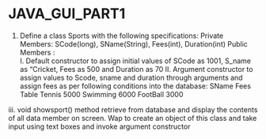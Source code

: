 # JAVA_GUI_PART1
1.	Define a class Sports with the following specifications:
Private Members:  SCode(long), SName(String), Fees(int), Duration(int)
Public Members :  
I.	Default constructor to assign initial values of SCode as 1001, S_name as “Cricket, Fees as 500 and Duration as 70
II.	Argument constructor to assign values to Scode, sname and duration through arguments and assign fees as per following conditions into the database:
SName	Fees
Table Tennis	5000
Swimming	6000
FootBall	3000

iii. void showsport() method retrieve from database and  display the contents of all data member on screen.
Wap to create an object of this class and take input using text boxes and invoke argument constructor

 
